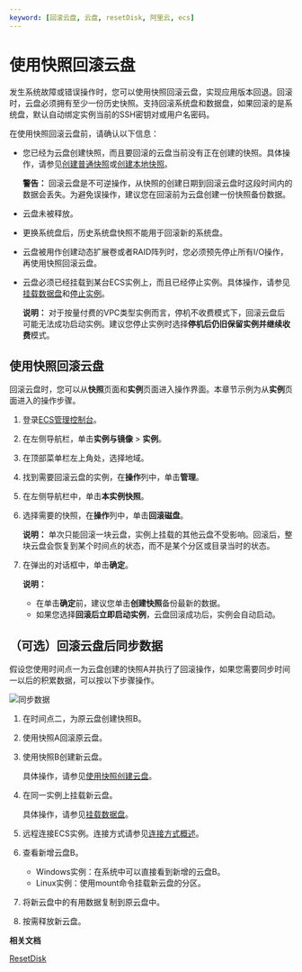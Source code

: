 ```yaml
---
keyword: [回滚云盘, 云盘, resetDisk, 阿里云, ecs]
---
```


# 使用快照回滚云盘

发生系统故障或错误操作时，您可以使用快照回滚云盘，实现应用版本回退。回滚时，云盘必须拥有至少一份历史快照。支持回滚系统盘和数据盘，如果回滚的是系统盘，默认自动绑定实例当前的SSH密钥对或用户名密码。

在使用快照回滚云盘前，请确认以下信息：

-   您已经为云盘创建快照，而且要回滚的云盘当前没有正在创建的快照。具体操作，请参见[创建普通快照](/intl.zh-CN/快照/使用快照/创建普通快照.md)或[创建本地快照](/intl.zh-CN/快照/使用快照/创建本地快照.md)。

    **警告：** 回滚云盘是不可逆操作，从快照的创建日期到回滚云盘时这段时间内的数据会丢失。为避免误操作，建议您在回滚前为云盘创建一份快照备份数据。

-   云盘未被释放。
-   更换系统盘后，历史系统盘快照不能用于回滚新的系统盘。
-   云盘被用作创建动态扩展卷或者RAID阵列时，您必须预先停止所有I/O操作，再使用快照回滚云盘。
-   云盘必须已经挂载到某台ECS实例上，而且已经停止实例。具体操作，请参见[挂载数据盘](/intl.zh-CN/块存储/云盘/挂载数据盘.md)和[停止实例](/intl.zh-CN/实例/管理实例/停止实例.md)。

    **说明：** 对于按量付费的VPC类型实例而言，停机不收费模式下，回滚云盘后可能无法成功启动实例。建议您停止实例时选择**停机后仍旧保留实例并继续收费**模式。


## 使用快照回滚云盘

回滚云盘时，您可以从**快照**页面和**实例**页面进入操作界面。本章节示例为从**实例**页面进入的操作步骤。

1.  登录[ECS管理控制台](https://ecs.console.aliyun.com)。

2.  在左侧导航栏，单击**实例与镜像** \> **实例**。

3.  在顶部菜单栏左上角处，选择地域。

4.  找到需要回滚云盘的实例，在**操作**列中，单击**管理**。

5.  在左侧导航栏中，单击**本实例快照**。

6.  选择需要的快照，在**操作**列中，单击**回滚磁盘**。

    **说明：** 单次只能回滚一块云盘，实例上挂载的其他云盘不受影响。回滚后，整块云盘会恢复到某个时间点的状态，而不是某个分区或目录当时的状态。

7.  在弹出的对话框中，单击**确定**。

    **说明：**

    -   在单击**确定**前，建议您单击**创建快照**备份最新的数据。
    -   如果您选择**回滚后立即启动实例**，云盘回滚成功后，实例会自动启动。

## （可选）回滚云盘后同步数据

假设您使用时间点一为云盘创建的快照A并执行了回滚操作，如果您需要同步时间一以后的积累数据，可以按以下步骤操作。

![同步数据](https://static-aliyun-doc.oss-cn-hangzhou.aliyuncs.com/assets/img/zh-CN/8263359951/p40777.png)

1.  在时间点二，为原云盘创建快照B。

2.  使用快照A回滚原云盘。

3.  使用快照B创建新云盘。

    具体操作，请参见[使用快照创建云盘](/intl.zh-CN/块存储/云盘/创建云盘/使用快照创建云盘.md)。

4.  在同一实例上挂载新云盘。

    具体操作，请参见[挂载数据盘](/intl.zh-CN/块存储/云盘/挂载数据盘.md)。

5.  远程连接ECS实例。连接方式请参见[连接方式概述](/intl.zh-CN/实例/连接实例/连接方式概述.md)。

6.  查看新增云盘B。

    -   Windows实例：在系统中可以直接看到新增的云盘B。
    -   Linux实例：使用mount命令挂载新云盘的分区。
7.  将新云盘中的有用数据复制到原云盘中。

8.  按需释放新云盘。


**相关文档**  


[ResetDisk](/intl.zh-CN/API参考/磁盘/ResetDisk.md)

